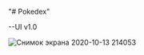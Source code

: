 "# Pokedex"

--UI v1.0

![Снимок экрана 2020-10-13 214053](https://user-images.githubusercontent.com/72496644/95902103-f9169c80-0d9c-11eb-8bfc-94868d5f364e.png)
